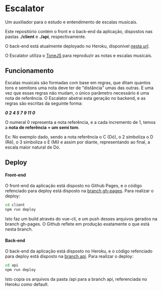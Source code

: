 # Escalator
Um auxiliador para o estudo e entendimento de escalas musicais.

Este repositório contém o front e o back-end da aplicação, dispostos nas pastas __./client__ e __./api__, respectivamente.

O back-end está atualmente deployado no Heroku, disponível [nesta url](https://escalator-api.herokuapp.com/).

O Escalator utiliza o [ToneJS](https://tonejs.github.io/) para reproduzir as notas e escalas musicais.

## Funcionamento
Escalas musicais são formadas com base em regras, que ditam quantos tons e semitons uma nota deve ter de "distância" umas das outras. E uma vez que essas regras não mudam, o único parâmetro necessário é uma nota de referência. O Escalator abstrai esta geração no backend, e as regras são escritas da seguinte forma:

___0 2 4 5 7 9 11 0___

O numeral 0 representa a nota referência, e a cada incremento de 1, temos a __nota de referência + um semi tom__.

Ex: No exemplo dado, sendo a nota referência o C (Dó), o 2 simboliza o D (Ré), o 3 simboliza o E (Mi) e assim por diante, representando ao final, a escala maior natural de Dó.

## Deploy
#### Front-end
O front-end da aplicação está disposto no Github Pages, e o código refenciado para deploy está disposto na [branch gh-pages](https://github.com/HigorC/escalator/tree/gh-pages). Para realizar o deploy:

```bash
cd client
npm run deploy
```

Isto faz um build através do vue-cli, e um push desses arquivos gerados na branch gh-pages. O Github reflete em produção exatamente o que está nesta branch.

#### Back-end
O back-end da aplicação está disposto no Heroku, e o código refenciado para deploy está disposto na [branch api](https://github.com/HigorC/escalator/tree/api). Para realizar o deploy:

```bash
cd api
npm run deploy
```

Isto copia os arquivos da pasta /api para a branch api, referenciada no Heroku como default.